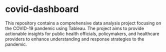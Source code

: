 # covid-dashboard
This repository contains a comprehensive data analysis project focusing on the COVID-19 pandemic using Tableau. The project aims to provide actionable insights for public health officials, policymakers, and healthcare providers to enhance understanding and response strategies to the pandemic.
